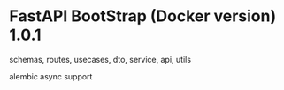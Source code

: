 # FastAPI BootStrap (Docker version) 1.0.1

schemas, routes, usecases, dto, service, api, utils

alembic async support
